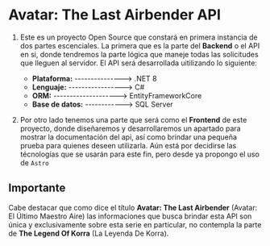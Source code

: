 # Avatar: The Last Airbender API
1. Este es un proyecto Open Source que constará en primera instancia de dos partes escenciales. La primera que es la parte del **Backend** o el API en si, donde tendremos la parte lógica que maneje todas las solicitudes que lleguen al servidor. El API será desarrollada uitilizando lo siguiente:
      - **Plataforma:** ---------------> .NET 8
      - **Lenguaje:** -----------------> C#
      - **ORM:** --------------------> EntityFrameworkCore
      - **Base de datos:** ------------> SQL Server

2. Por otro lado tenemos una parte que será como el **Frontend** de este proyecto, donde diseñaremos y desarrollaremos un apartado para mostrar la documentación del api, así como brindar una pequeña prueba para quienes deseen utilizarla. Aún está por decidirse las técnologías que se usarán para este fin, pero desde ya propongo el uso de `Astro`

## Importante
Cabe destacar que como dice el título **Avatar: The Last Airbender** (Avatar: El Último Maestro Aire) las informaciones que busca brindar esta API son única y exclusivamente sobre esta serie en particular, no contempla la parte de **The Legend Of Korra** (La Leyenda De Korra).
